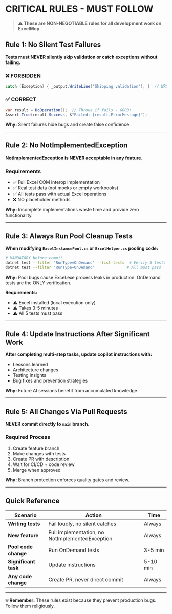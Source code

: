 # CRITICAL RULES - MUST FOLLOW

> **⚠️ These are NON-NEGOTIABLE rules for all development work on ExcelMcp**

## Rule 1: No Silent Test Failures

**Tests must NEVER silently skip validation or catch exceptions without failing.**

### ❌ FORBIDDEN
```csharp
catch (Exception) { _output.WriteLine("Skipping validation"); }  // WRONG!
```

### ✅ CORRECT  
```csharp
var result = DoOperation();  // Throws if fails - GOOD!
Assert.True(result.Success, $"Failed: {result.ErrorMessage}");
```

**Why:** Silent failures hide bugs and create false confidence.

---

## Rule 2: No NotImplementedException

**NotImplementedException is NEVER acceptable in any feature.**

### Requirements
- ✅ Full Excel COM interop implementation
- ✅ Real test data (not mocks or empty workbooks)
- ✅ All tests pass with actual Excel operations
- ❌ NO placeholder methods

**Why:** Incomplete implementations waste time and provide zero functionality.

---

## Rule 3: Always Run Pool Cleanup Tests

**When modifying `ExcelInstancePool.cs` or `ExcelHelper.cs` pooling code:**

```bash
# MANDATORY before commit
dotnet test --filter "RunType=OnDemand" --list-tests  # Verify 5 tests
dotnet test --filter "RunType=OnDemand"              # All must pass
```

**Why:** Pool bugs cause Excel.exe process leaks in production. OnDemand tests are the ONLY verification.

**Requirements:**
- ⚠️ Excel installed (local execution only)
- ⚠️ Takes 3-5 minutes
- ⚠️ All 5 tests must pass

---

## Rule 4: Update Instructions After Significant Work

**After completing multi-step tasks, update copilot instructions with:**
- Lessons learned
- Architecture changes  
- Testing insights
- Bug fixes and prevention strategies

**Why:** Future AI sessions benefit from accumulated knowledge.

---

## Rule 5: All Changes Via Pull Requests

**NEVER commit directly to `main` branch.**

### Required Process
1. Create feature branch
2. Make changes with tests
3. Create PR with description
4. Wait for CI/CD + code review
5. Merge when approved

**Why:** Branch protection enforces quality gates and review.

---

## Quick Reference

| Scenario | Action | Time |
|----------|--------|------|
| **Writing tests** | Fail loudly, no silent catches | Always |
| **New feature** | Full implementation, no NotImplementedException | Always |
| **Pool code change** | Run OnDemand tests | 3-5 min |
| **Significant task** | Update instructions | 5-10 min |
| **Any code change** | Create PR, never direct commit | Always |

---

**💡 Remember:** These rules exist because they prevent production bugs. Follow them religiously.
